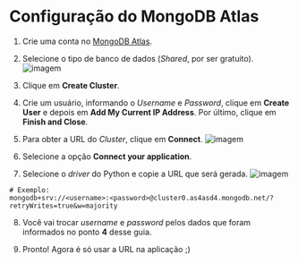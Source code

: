 # Configuração do MongoDB Atlas

1. Crie uma conta no [MongoDB Atlas](https://account.mongodb.com/account/login).

2. Selecione o tipo de banco de dados (_Shared_, por ser gratuito).
![imagem](https://user-images.githubusercontent.com/63798776/171946060-a1c5b919-7ef4-44b7-b9e7-fdf51692867e.png)

3. Clique em **Create Cluster**.

4. Crie um usuário, informando o _Username_ e _Password_, clique em **Create User** e depois em **Add My Current IP Address**. Por último, clique em **Finish and Close**.

5. Para obter a URL do _Cluster_, clique em **Connect**.
![imagem](https://user-images.githubusercontent.com/63798776/171948956-e92e426d-6265-4987-89da-070cf5ecc43c.png)

6. Selecione a opção **Connect your application**.

7. Selecione o _driver_ do Python e copie a URL que será gerada.
![imagem](https://user-images.githubusercontent.com/63798776/171949064-4b8f1a82-0b3c-4eb7-92e8-2f8d7964542a.png)

```env
# Exemplo:
mongodb+srv://<username>:<password>@cluster0.as4asd4.mongodb.net/?retryWrites=true&w=majority
```

8. Você vai trocar _username_ e _password_ pelos dados que foram informados no ponto **4** desse guia.

9. Pronto! Agora é só usar a URL na aplicação ;)

